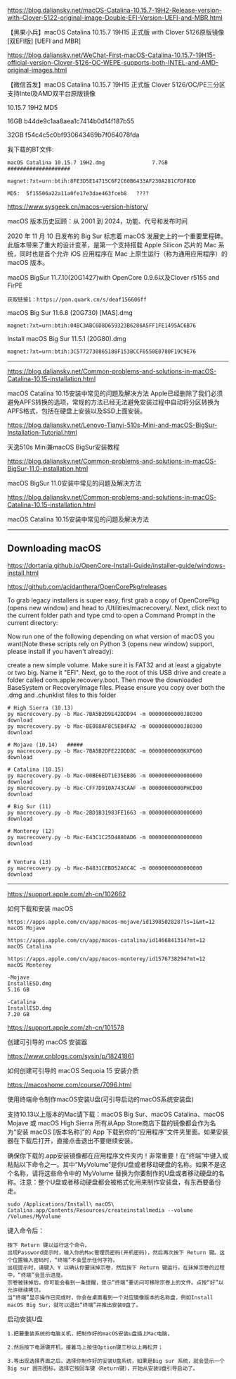 https://blog.daliansky.net/macOS-Catalina-10.15.7-19H2-Release-version-with-Clover-5122-original-image-Double-EFI-Version-UEFI-and-MBR.html

【黑果小兵】macOS Catalina 10.15.7 19H15 正式版 with Clover 5126原版镜像[双EFI版] [UEFI and MBR]

https://blog.daliansky.net/WeChat-First-macOS-Catalina-10.15.7-19H15-official-version-Clover-5126-OC-WEPE-supports-both-INTEL-and-AMD-original-images.html

【微信首发】macOS Catalina 10.15.7 19H15 正式版 Clover 5126/OC/PE三分区支持Intel及AMD双平台原版镜像

10.15.7 19H2  MD5

16GB   b44de9c1aa8aea1c7414b0d14f187b55

32GB   f54c4c5c0bf930643469b7f064078fda


我下载的BT文件:

    macOS Catalina 10.15.7 19H2.dmg               7.7GB            ####################

    magnet:?xt=urn:btih:8FE3D5E14715C6F2C60B6433AF230A281CFDF8DD

    MD5:  5f15506a22a11a0fe17e3dae463fceb8   ????




https://www.sysgeek.cn/macos-version-history/

macOS 版本历史回顾：从 2001 到 2024，功能、代号和发布时间


2020 年 11 月 10 日发布的 Big Sur 标志着 macOS 发展史上的一个重要里程碑。此版本带来了重大的设计变革，是第一个支持搭载 Apple Silicon 芯片的 Mac 系统，同时也是首个允许 iOS 应用程序在 Mac 上原生运行（称为通用应用程序）的 macOS 版本。

macOS BigSur 11.7.10(20G1427)with OpenCore 0.9.6以及Clover r5155 and FirPE

    获取链接1：https://pan.quark.cn/s/deaf156606ff 

macOS Big Sur 11.6.8 (20G730) [MAS].dmg

    magnet:?xt=urn:btih:04BC3ABC6D8D659323B6286A5FF1FE1495AC6B76

Install macOS Big Sur 11.5.1 (20G80).dmg

    magnet:?xt=urn:btih:3C5772730865188F153BCCF0550E0780F19C9E76

------------------------------------------------------

https://blog.daliansky.net/Common-problems-and-solutions-in-macOS-Catalina-10.15-installation.html

macOS Catalina 10.15安装中常见的问题及解决方法
Apple已经删除了我们必须避免APFS转换的选项，常规的方法已经无法避免安装过程中自动将分区转换为APFS格式，包括在硬盘上安装以及SSD上面安装。


https://blog.daliansky.net/Lenovo-Tianyi-510s-Mini-and-macOS-BigSur-Installation-Tutorial.html

天逸510s Mini兼macOS BigSur安装教程


https://blog.daliansky.net/Common-problems-and-solutions-in-macOS-BigSur-11.0-installation.html

macOS BigSur 11.0安装中常见的问题及解决方法



https://blog.daliansky.net/Common-problems-and-solutions-in-macOS-Catalina-10.15-installation.html

macOS Catalina 10.15安装中常见的问题及解决方法

------------------------------------------------------

## Downloading macOS

https://dortania.github.io/OpenCore-Install-Guide/installer-guide/windows-install.html

https://github.com/acidanthera/OpenCorePkg/releases

To grab legacy installers is super easy, first grab a copy of OpenCorePkg (opens new window) and head to /Utilities/macrecovery/. Next, click next to the current folder path and type cmd to open a Command Prompt in the current directory:

Now run one of the following depending on what version of macOS you want(Note these scripts rely on Python 3 (opens new window) support, please install if you haven't already):

create a new simple volume. Make sure it is FAT32 and at least a gigabyte or two big. Name it "EFI".
Next, go to the root of this USB drive and create a folder called com.apple.recovery.boot. Then move the downloaded BaseSystem or RecoveryImage files. Please ensure you copy over both the .dmg and .chunklist files to this folder

    # High Sierra (10.13)
    py macrecovery.py -b Mac-7BA5B2D9E42DDD94 -m 00000000000J80300 download
    py macrecovery.py -b Mac-BE088AF8C5EB4FA2 -m 00000000000J80300 download

    # Mojave (10.14)   #####
    py macrecovery.py -b Mac-7BA5B2DFE22DDD8C -m 00000000000KXPG00 download

    # Catalina (10.15)
    py macrecovery.py -b Mac-00BE6ED71E35EB86 -m 00000000000000000 download
    py macrecovery.py -b Mac-CFF7D910A743CAAF -m 00000000000PHCD00 download

    # Big Sur (11)
    py macrecovery.py -b Mac-2BD1B31983FE1663 -m 00000000000000000 download

    # Monterey (12)
    py macrecovery.py -b Mac-E43C1C25D4880AD6 -m 00000000000000000 download
    

    # Ventura (13)
    py macrecovery.py -b Mac-B4831CEBD52A0C4C -m 00000000000000000 download
   
-------------------------------------------------------------------------------------------

https://support.apple.com/zh-cn/102662

如何下载和安装 macOS


    https://apps.apple.com/cn/app/macos-mojave/id1398502828?ls=1&mt=12
    macOS Mojave

    https://apps.apple.com/cn/app/macos-catalina/id1466841314?mt=12
    macOS Catalina

    https://apps.apple.com/cn/app/macos-monterey/id1576738294?mt=12
    macOS Monterey

    -Mojave
    InstallESD.dmg
    5.16 GB

    -Catalina
    InstallESD.dmg
    7.20 GB

    
https://support.apple.com/zh-cn/101578

创建可引导的 macOS 安装器

https://www.cnblogs.com/sysin/p/18241861

 如何创建可引导的 macOS Sequoia 15 安装介质

https://macoshome.com/course/7096.html

使用终端命令制作macOS安装U盘(可引导启动的macOS系统安装盘) 


支持10.13以上版本的Mac请下载：macOS Big Sur、macOS Catalina、macOS Mojave 或 macOS High Sierra 
所有从App Store商店下载的镜像都会作为名为“安装 macOS [版本名称]”的 App 下载到你的“应用程序”文件夹里面。如果安装器在下载后打开，直接点击退出不要继续安装。

确保你下载的.app安装镜像都在应用程序文件夹内！非常重要！在“终端”中键入或粘贴以下命令之一。其中“MyVolume”是你U盘或者移动硬盘的名称。如果不是这个名称，请将这些命令中的 MyVolume 替换为你要制作的U盘或者移动硬盘的名称。注意：整个U盘或者移动硬盘都会被格式化用来制作安装盘，有东西要备份走。

    sudo /Applications/Install\ macOS\ Catalina.app/Contents/Resources/createinstallmedia --volume /Volumes/MyVolume


键入命令后：

    按下 Return 键以运行这个命令。
    出现Password提示时，输入你的Mac管理员密码(开机密码)，然后再次按下 Return 键。这个位置输入密码时，“终端”不会显示任何字符。
    出现提示时，请键入 Y 以确认你要抹掉宗卷，然后按下 Return 键运行。在抹掉宗卷的过程中，“终端”会显示进度。
    宗卷被抹掉后，你可能会看到一条提醒，提示“终端”要访问可移除宗卷上的文件。点按“好”以允许继续拷贝。 
    当“终端”显示操作已完成时，你会在桌面看到一个对应镜像版本的名称盘，例如Install macOS Big Sur，就可以退出“终端”并推出安装U盘了。

启动安装U盘

    1.把要重装系统的电脑关机，把制作好的macOS安装u盘插上Mac电脑，

    2.然后按下电源键开机，接着马上按住Option键三秒以上再松开；

    3.等出现选择界面之后，选择你制作好的安装U盘系统，如果是Big sur 系统，就会显示一个Big sur 圆形图标，选择它按回车键（Return键），开始从安装U盘引导启动了。



